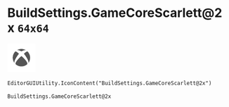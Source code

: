 # BuildSettings.GameCoreScarlett@2x `64x64`
<img src="/img/BuildSettings.GameCoreScarlett@2x.png" width=64 height=64>

``` CSharp
EditorGUIUtility.IconContent("BuildSettings.GameCoreScarlett@2x")
```
```
BuildSettings.GameCoreScarlett@2x
```
